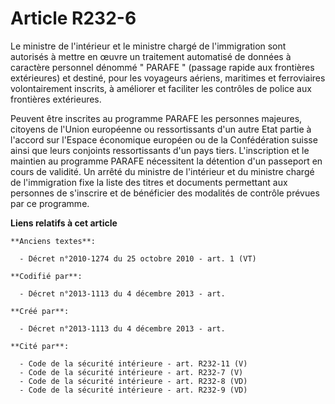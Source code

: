 # Article R232-6

Le ministre de l'intérieur et le ministre chargé de l'immigration sont autorisés à mettre en œuvre un traitement automatisé
de données à caractère personnel dénommé " PARAFE " (passage rapide aux frontières extérieures) et destiné, pour les
voyageurs aériens, maritimes et ferroviaires volontairement inscrits, à améliorer et faciliter les contrôles de police aux
frontières extérieures. 

Peuvent être inscrites au programme PARAFE les personnes majeures, citoyens de l'Union européenne ou ressortissants d'un
autre Etat partie à l'accord sur l'Espace économique européen ou de la Confédération suisse ainsi que leurs conjoints
ressortissants d'un pays tiers. L'inscription et le maintien au programme PARAFE nécessitent la détention d'un passeport en
cours de validité. Un arrêté du ministre de l'intérieur et du ministre chargé de l'immigration fixe la liste des titres et
documents permettant aux personnes de s'inscrire et de bénéficier des modalités de contrôle prévues par ce programme.

**Liens relatifs à cet article**

	**Anciens textes**:

	  - Décret n°2010-1274 du 25 octobre 2010 - art. 1 (VT)

	**Codifié par**:

	  - Décret n°2013-1113 du 4 décembre 2013 - art.

	**Créé par**:

	  - Décret n°2013-1113 du 4 décembre 2013 - art.

	**Cité par**:

	  - Code de la sécurité intérieure - art. R232-11 (V)
	  - Code de la sécurité intérieure - art. R232-7 (V)
	  - Code de la sécurité intérieure - art. R232-8 (VD)
	  - Code de la sécurité intérieure - art. R232-9 (VD)
